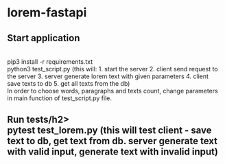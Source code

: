 # lorem-fastapi

<h2>Start application</h2><br>
pip3 install -r requirements.txt <br>
python3 test_script.py  (this will: 1. start the server 2. client send request to the server  3. server generate lorem text with given parameters 4. client save texts to db 5. get all texts from the db)<br>
In order to choose words, paragraphs and texts count, change parameters in main function of test_script.py file.<br>

<h2>Run tests/h2><br>
pytest test_lorem.py (this will test client - save text to db, get text from db. server generate text with valid input, generate text with invalid input)